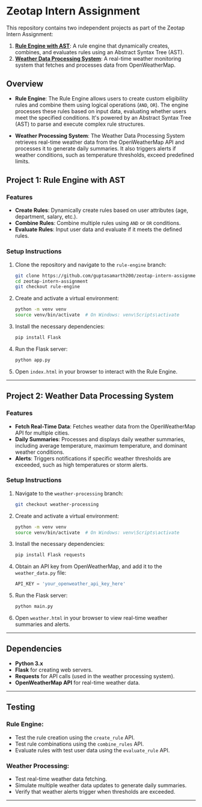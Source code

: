# Zeotap Intern Assignment

This repository contains two independent projects as part of the Zeotap Intern Assignment:

1. **[Rule Engine with AST](https://github.com/guptasamarth200/zeotap-intern-assignment/tree/rule-engine)**: A rule engine that dynamically creates, combines, and evaluates rules using an Abstract Syntax Tree (AST).
2. **[Weather Data Processing System](https://github.com/guptasamarth200/zeotap-intern-assignment/tree/weather-processing)**: A real-time weather monitoring system that fetches and processes data from OpenWeatherMap.

## Overview

- **Rule Engine**: The Rule Engine allows users to create custom eligibility rules and combine them using logical operations (`AND`, `OR`). The engine processes these rules based on input data, evaluating whether users meet the specified conditions. It's powered by an Abstract Syntax Tree (AST) to parse and execute complex rule structures.

- **Weather Processing System**: The Weather Data Processing System retrieves real-time weather data from the OpenWeatherMap API and processes it to generate daily summaries. It also triggers alerts if weather conditions, such as temperature thresholds, exceed predefined limits.

## Project 1: Rule Engine with AST

### Features
- **Create Rules**: Dynamically create rules based on user attributes (age, department, salary, etc.).
- **Combine Rules**: Combine multiple rules using `AND` or `OR` conditions.
- **Evaluate Rules**: Input user data and evaluate if it meets the defined rules.
  
### Setup Instructions

1. Clone the repository and navigate to the `rule-engine` branch:
    ```bash
    git clone https://github.com/guptasamarth200/zeotap-intern-assignment.git
    cd zeotap-intern-assignment
    git checkout rule-engine
    ```

2. Create and activate a virtual environment:
    ```bash
    python -m venv venv
    source venv/bin/activate  # On Windows: venv\Scripts\activate
    ```

3. Install the necessary dependencies:
    ```bash
    pip install Flask
    ```

4. Run the Flask server:
    ```bash
    python app.py
    ```

5. Open `index.html` in your browser to interact with the Rule Engine.

---

## Project 2: Weather Data Processing System

### Features
- **Fetch Real-Time Data**: Fetches weather data from the OpenWeatherMap API for multiple cities.
- **Daily Summaries**: Processes and displays daily weather summaries, including average temperature, maximum temperature, and dominant weather conditions.
- **Alerts**: Triggers notifications if specific weather thresholds are exceeded, such as high temperatures or storm alerts.

### Setup Instructions

1. Navigate to the `weather-processing` branch:
    ```bash
    git checkout weather-processing
    ```

2. Create and activate a virtual environment:
    ```bash
    python -m venv venv
    source venv/bin/activate  # On Windows: venv\Scripts\activate
    ```

3. Install the necessary dependencies:
    ```bash
    pip install Flask requests
    ```

4. Obtain an API key from OpenWeatherMap, and add it to the `weather_data.py` file:
    ```python
    API_KEY = 'your_openweather_api_key_here'
    ```

5. Run the Flask server:
    ```bash
    python main.py
    ```

6. Open `weather.html` in your browser to view real-time weather summaries and alerts.

---

## Dependencies

- **Python 3.x**
- **Flask** for creating web servers.
- **Requests** for API calls (used in the weather processing system).
- **OpenWeatherMap API** for real-time weather data.

---

## Testing

### Rule Engine:
- Test the rule creation using the `create_rule` API.
- Test rule combinations using the `combine_rules` API.
- Evaluate rules with test user data using the `evaluate_rule` API.

### Weather Processing:
- Test real-time weather data fetching.
- Simulate multiple weather data updates to generate daily summaries.
- Verify that weather alerts trigger when thresholds are exceeded.

---

